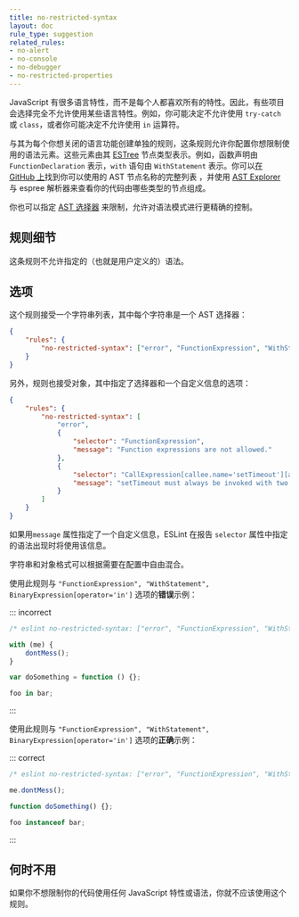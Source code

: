 ```yaml
---
title: no-restricted-syntax
layout: doc
rule_type: suggestion
related_rules:
- no-alert
- no-console
- no-debugger
- no-restricted-properties
---
```


JavaScript 有很多语言特性，而不是每个人都喜欢所有的特性。因此，有些项目会选择完全不允许使用某些语言特性。例如，你可能决定不允许使用 `try-catch` 或 `class`，或者你可能决定不允许使用 `in` 运算符。

与其为每个你想关闭的语言功能创建单独的规则，这条规则允许你配置你想限制使用的语法元素。这些元素由其 [ESTree](https://github.com/estree/estree) 节点类型表示。例如，函数声明由 `FunctionDeclaration` 表示，`with` 语句由 `WithStatement` 表示。你可以[在 GitHub 上](https://github.com/eslint/eslint-visitor-keys/blob/main/lib/visitor-keys.js)找到你可以使用的 AST 节点名称的完整列表 ，并使用 [AST Explorer](https://astexplorer.net/) 与 espree 解析器来查看你的代码由哪些类型的节点组成。

你也可以指定 [AST 选择器](../developer-guide/selectors) 来限制，允许对语法模式进行更精确的控制。

## 规则细节

这条规则不允许指定的（也就是用户定义的）语法。

## 选项

这个规则接受一个字符串列表，其中每个字符串是一个 AST 选择器：

```json
{
    "rules": {
        "no-restricted-syntax": ["error", "FunctionExpression", "WithStatement", "BinaryExpression[operator='in']"]
    }
}
```

另外，规则也接受对象，其中指定了选择器和一个自定义信息的选项：

```json
{
    "rules": {
        "no-restricted-syntax": [
            "error",
            {
                "selector": "FunctionExpression",
                "message": "Function expressions are not allowed."
            },
            {
                "selector": "CallExpression[callee.name='setTimeout'][arguments.length!=2]",
                "message": "setTimeout must always be invoked with two arguments."
            }
        ]
    }
}
```

如果用`message` 属性指定了一个自定义信息，ESLint 在报告 `selector` 属性中指定的语法出现时将使用该信息。

字符串和对象格式可以根据需要在配置中自由混合。

使用此规则与 `"FunctionExpression", "WithStatement", BinaryExpression[operator='in']` 选项的**错误**示例：

::: incorrect

```js
/* eslint no-restricted-syntax: ["error", "FunctionExpression", "WithStatement", "BinaryExpression[operator='in']"] */

with (me) {
    dontMess();
}

var doSomething = function () {};

foo in bar;
```

:::

使用此规则与 `"FunctionExpression", "WithStatement", BinaryExpression[operator='in']` 选项的**正确**示例：

::: correct

```js
/* eslint no-restricted-syntax: ["error", "FunctionExpression", "WithStatement", "BinaryExpression[operator='in']"] */

me.dontMess();

function doSomething() {};

foo instanceof bar;
```

:::

## 何时不用

如果你不想限制你的代码使用任何 JavaScript 特性或语法，你就不应该使用这个规则。
